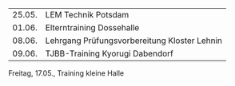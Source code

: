 |              |                                         |
| ------------ | --------------------------------------- |
| 25.05.       | LEM Technik Potsdam                     |
| 01.06.       | Elterntraining Dossehalle               |
| 08.06.       | Lehrgang Prüfungsvorbereitung Kloster Lehnin|
| 09.06.       | TJBB-Training Kyorugi Dabendorf         |


Freitag, 17.05., Training kleine Halle
